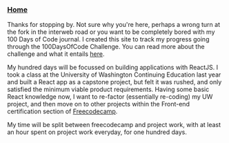 ### [Home](https://calvincheng.dev)

Thanks for stopping by. Not sure why you're here, perhaps a wrong turn at the fork in the interweb road or you want to be completely bored with my 100 Days of Code journal. I created this site to track my progress going through the 100DaysOfCode Challenge. You can read more about the challenge and what it entails [here](https://www.100daysofcode.com/). 

My hundred days will be focussed on building applications with ReactJS. I took a class at the University of Washington Continuing Education last year and built a React app as a capstone project, but felt it was rushed, and only satisfied the minimum viable product requirements. Having some basic React knowledge now, I want to re-factor (essentially re-coding) my UW project, and then move on to other projects within the Front-end certification section of [Freecodecamp](http://freecodecamp.com). 

My time will be split between freecodecamp and project work, with at least an hour spent on project work everyday, for one hundred days. 
